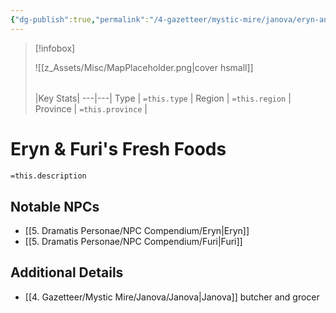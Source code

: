 ```yaml
---
{"dg-publish":true,"permalink":"/4-gazetteer/mystic-mire/janova/eryn-and-furi-s-fresh-foods/"}
---
```



> [!infobox]
> 
> ![[z_Assets/Misc/MapPlaceholder.png\|cover hsmall]]
> ###### 
> |Key Stats|
> ---|---|
> Type | `=this.type` |
> Region | `=this.region` |
> Province | `=this.province` |

# Eryn & Furi's Fresh Foods

 `=this.description`

## Notable NPCs 
- [[5. Dramatis Personae/NPC Compendium/Eryn\|Eryn]]
- [[5. Dramatis Personae/NPC Compendium/Furi\|Furi]]

## Additional Details
- [[4. Gazetteer/Mystic Mire/Janova/Janova\|Janova]] butcher and grocer

